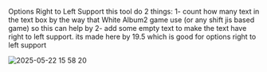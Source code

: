 Options Right to Left Support
this tool do 2 things: 
1- count how many text in the text box by the way that White Album2 game use (or any shift jis based game) so this can help by
2- add some empty text to make the text have right to left support. its made here by 19.5 which is good for options right to left support

![2025-05-22 15 58 20](https://github.com/user-attachments/assets/89417cee-2c60-4986-b084-9055b9b88dc5)
